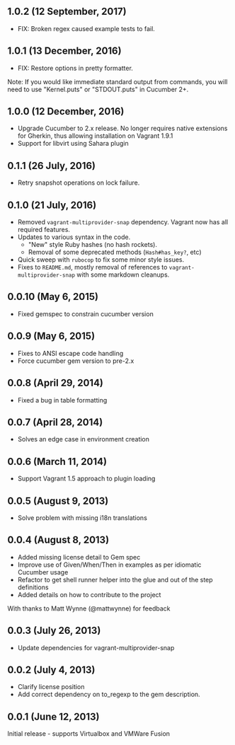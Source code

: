 ## 1.0.2 (12 September, 2017)
 * FIX: Broken regex caused example tests to fail.

## 1.0.1 (13 December, 2016)
 * FIX: Restore options in pretty formatter.

Note: If you would like immediate standard output from commands, you will need to
use "Kernel.puts" or "STDOUT.puts" in Cucumber 2+.

## 1.0.0 (12 December, 2016)
 * Upgrade Cucumber to 2.x release. No longer requires native extensions for Gherkin,
   thus allowing installation on Vagrant 1.9.1
 * Support for libvirt using Sahara plugin

## 0.1.1 (26 July, 2016)

 * Retry snapshot operations on lock failure.

## 0.1.0 (21 July, 2016)

 * Removed `vagrant-multiprovider-snap` dependency. Vagrant now has all
   required features.
 * Updates to various syntax in the code.
   * "New" style Ruby hashes (no hash rockets).
   * Removal of some deprecated methods (`Hash#has_key?`, etc)
 * Quick sweep with `rubocop` to fix some minor style issues.
 * Fixes to `README.md`, mostly removal of references to
   `vagrant-multiprovider-snap` with some markdown cleanups.

## 0.0.10 (May 6, 2015)

 * Fixed gemspec to constrain cucumber version

## 0.0.9 (May 6, 2015)

 * Fixes to ANSI escape code handling
 * Force cucumber gem version to pre-2.x

## 0.0.8 (April 29, 2014)

 * Fixed a bug in table formatting

## 0.0.7 (April 28, 2014)

 * Solves an edge case in environment creation

## 0.0.6 (March 11, 2014)

 * Support Vagrant 1.5 approach to plugin loading

## 0.0.5 (August 9, 2013)

 * Solve problem with missing i18n translations

## 0.0.4 (August 8, 2013)

 * Added missing license detail to Gem spec
 * Improve use of Given/When/Then in examples as per idiomatic Cucumber usage
 * Refactor to get shell runner helper into the glue and out of the step definitions
 * Added details on how to contribute to the project

 With thanks to Matt Wynne (@mattwynne) for feedback

## 0.0.3 (July 26, 2013)

 * Update dependencies for vagrant-multiprovider-snap

## 0.0.2 (July 4, 2013)

 * Clarify license position
 * Add correct dependency on to_regexp to the gem description.

## 0.0.1 (June 12, 2013)

Initial release - supports Virtualbox and VMWare Fusion
